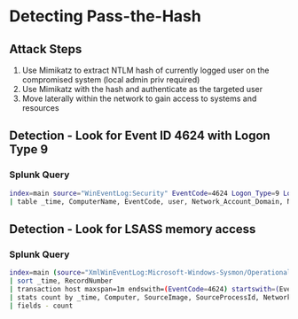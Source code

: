 # Detecting Pass-the-Hash
## Attack Steps
1. Use Mimikatz to extract NTLM hash of currently logged user on the compromised system (local admin priv required)
2. Use Mimikatz with the hash and authenticate as the targeted user
3. Move laterally within the network to gain access to systems and resources

## Detection - Look for Event ID 4624 with Logon Type 9
### Splunk Query
```bash
index=main source="WinEventLog:Security" EventCode=4624 Logon_Type=9 Logon_Process=seclogo
| table _time, ComputerName, EventCode, user, Network_Account_Domain, Network_Account_Name, Logon_Type, Logon_Process
```

## Detection - Look for LSASS memory access
### Splunk Query
```bash
index=main (source="XmlWinEventLog:Microsoft-Windows-Sysmon/Operational" EventCode=10 TargetImage="C:\\Windows\\system32\\lsass.exe" SourceImage!="C:\\ProgramData\\Microsoft\\Windows Defender\\platform\\*\\MsMpEng.exe") OR (source="WinEventLog:Security" EventCode=4624 Logon_Type=9 Logon_Process=seclogo)
| sort _time, RecordNumber
| transaction host maxspan=1m endswith=(EventCode=4624) startswith=(EventCode=10)
| stats count by _time, Computer, SourceImage, SourceProcessId, Network_Account_Domain, Network_Account_Name, Logon_Type, Logon_Process
| fields - count
```